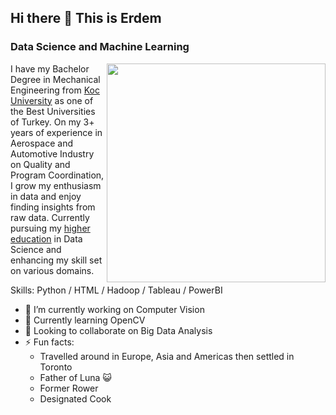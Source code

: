 ## Hi there 👋 This is Erdem
### Data Science and Machine Learning

<img src="https://user-images.githubusercontent.com/57879279/125449469-50d1495e-795e-420e-80a3-74ea402e1de5.gif" height="350" align="right">

I have my Bachelor Degree in Mechanical Engineering from [Koc University](https://www.ku.edu.tr/en/) as one of the Best Universities of Turkey. On my 3+ years of experience in Aerospace and Automotive Industry on Quality and Program Coordination, I grow my enthusiasm in data and enjoy finding insights from raw data. Currently pursuing my [higher education](https://www.georgebrown.ca/programs/applied-ai-solutions-development-program-t431) in Data Science and enhancing my skill set on various domains.

Skills: Python / HTML / Hadoop / Tableau / PowerBI

- 🔭 I’m currently working on Computer Vision 
- 🌱 Currently learning OpenCV 
- 👯 Looking to collaborate on Big Data Analysis 
- ⚡ Fun facts: 
  - Travelled around in Europe, Asia and Americas then settled in Toronto
  - Father of Luna 😺 
  - Former Rower 
  - Designated Cook 
